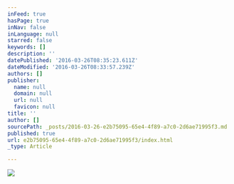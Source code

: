 ```yaml
---
inFeed: true
hasPage: true
inNav: false
inLanguage: null
starred: false
keywords: []
description: ''
datePublished: '2016-03-26T08:35:23.611Z'
dateModified: '2016-03-26T08:33:57.239Z'
authors: []
publisher:
  name: null
  domain: null
  url: null
  favicon: null
title: ''
author: []
sourcePath: _posts/2016-03-26-e2b75095-65e4-4f89-a7c0-2d6ae71995f3.md
published: true
url: e2b75095-65e4-4f89-a7c0-2d6ae71995f3/index.html
_type: Article

---
```

![](https://the-grid-user-content.s3-us-west-2.amazonaws.com/03bbe8be-d583-4093-a832-dd286a153ff5.png)